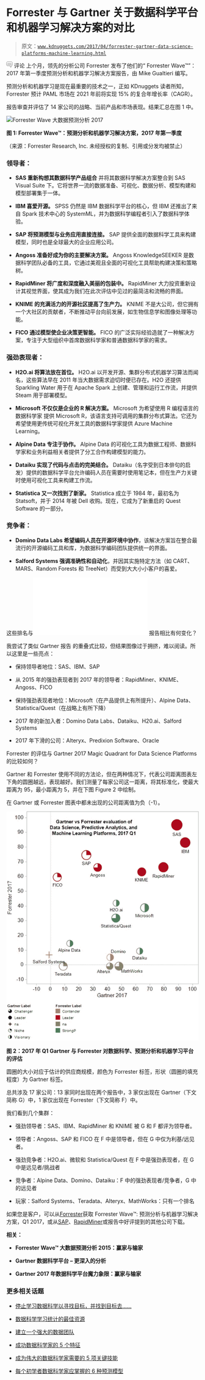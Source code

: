 # Forrester 与 Gartner 关于数据科学平台和机器学习解决方案的对比

> 原文：[`www.kdnuggets.com/2017/04/forrester-gartner-data-science-platforms-machine-learning.html`](https://www.kdnuggets.com/2017/04/forrester-gartner-data-science-platforms-machine-learning.html)

![c](img/3d9c022da2d331bb56691a9617b91b90.png) 评论 上个月，领先的分析公司 Forrester 发布了他们的“ Forrester Wave™”：2017 年第一季度预测分析和机器学习解决方案报告，由 Mike Gualtieri 编写。

预测分析和机器学习是现在最重要的技术之一，正如 KDnuggets 读者所知，Forrester 预计 PAML 市场在 2021 年前将实现 15% 的复合年增长率（CAGR）。

报告审查并评估了 14 家公司的战略、当前产品和市场表现。结果汇总在图 1 中。

![Forrester Wave 大数据预测分析 2017](https://www.forrester.com/report/The+Forrester+Wave+Predictive+Analytics+And+Machine+Learning+Solutions+Q1+2017/-/E-RES129452)

**图 1: Forrester Wave™：预测分析和机器学习解决方案，2017 年第一季度**

（来源：Forrester Research, Inc. 未经授权的复制、引用或分发均被禁止）

### 领导者：

+   **SAS 重新构想其数据科学产品组合** 并将其数据科学解决方案整合到 SAS Visual Suite 下。它将世界一流的数据准备、可视化、数据分析、模型构建和模型部署集于一体。

+   **IBM 喜爱开源。** SPSS 仍然是 IBM 数据科学平台的核心，但 IBM 还推出了来自 Spark 技术中心的 SystemML，并为数据科学编程者引入了数据科学体验。

+   **SAP 将预测模型与业务应用直接连接。** SAP 提供全面的数据科学工具来构建模型，同时也是全球最大的企业应用公司。

+   **Angoss 准备好成为你的主要解决方案。** Angoss KnowledgeSEEKER 是数据科学团队必备的工具，它通过美观且全面的可视化工具帮助构建决策和策略树。

+   **RapidMiner 将广度和深度融入美丽的包装中。** RapidMiner 大力投资重新设计其视觉界面，使其成为我们在此次评估中见过的最简洁和流畅的界面。

+   **KNIME 的充满活力的开源社区提高了生产力。** KNIME 不是大公司，但它拥有一个大社区的贡献者，不断推动平台向前发展，如生物信息学和图像处理等功能。

+   **FICO 通过模型使企业决策更智能。** FICO 的广泛实际经验造就了一种解决方案，专注于大型组织中首席数据科学家和普通数据科学家的需求。

### 强劲表现者：

+   **H2O.ai 将算法放在首位。** H2O.ai 以开发开源、集群分布式机器学习算法而闻名，这些算法早在 2011 年当大数据需求迫切时便已存在。H2O 还提供 Sparkling Water 用于在 Apache Spark 上创建、管理和运行工作流，并提供 Steam 用于部署模型。

+   **Microsoft 不仅仅是企业的 R 解决方案。** Microsoft 为希望使用 R 编程语言的 数据科学家 提供 Microsoft R，该语言支持可调用的集群分布式算法。它还为希望使用更传统可视化开发工具的数据科学家提供 Azure Machine Learning。

+   **Alpine Data 专注于协作。** Alpine Data 的可视化工具为数据工程师、数据科学家和业务利益相关者提供了分工合作构建模型的能力。

+   **Dataiku 实现了代码与点击的完美结合。** Dataiku（名字受到日本俳句的启发）提供的数据科学平台允许编码人员在需要时使用笔记本，但在生产力关键时使用可视化工具来构建工作流。

+   **Statistica 又一次找到了新家。** Statistica 成立于 1984 年，最初名为 Statsoft，并于 2014 年被 Dell 收购。现在，它成为了新重启的 Quest Software 的一部分。

### 竞争者：

+   **Domino Data Labs 希望编码人员在开源环境中协作**，该解决方案旨在整合最流行的开源编码工具和库，为数据科学编码团队提供统一的界面。

+   **Salford Systems 强调准确性和自动化**，并因其实施特定方法（如 CART、MARS、Random Forests 和 TreeNet）而受到大大小小客户的喜爱。

这些排名与![2015 Forrester Wave(tm) Big Data Predictive Analytics 2015 Forrester Wave(tm) Big Data Predictive Analytics](img/forrester-wave-big-data-predictive-analytics-gainers-losers.html) 报告相比有何变化？

我尝试了类似 Gartner 报告 的重叠式比较，但结果图像过于拥挤，难以阅读。所以这里是一些亮点：

+   保持领导者地位：SAS、IBM、SAP

+   从 2015 年的强劲表现者到 2017 年的领导者：RapidMiner、KNIME、Angoss、FICO

+   保持强劲表现者地位：Microsoft（在产品提供上有所提升）、Alpine Data、Statistica/Quest（在战略上有所下降）

+   2017 年的新加入者：Domino Data Labs、Dataiku、H20.ai、Salford Systems

+   2017 年下滑的公司：Alteryx、Predixion Software、Oracle

Forrester 的评估与 Gartner 2017 Magic Quadrant for Data Science Platforms 的比较如何？

Gartner 和 Forrester 使用不同的方法论，但在两种情况下，代表公司距离图表左下角的圆圈越远，表现越好。我们测量了每家公司这一距离，将其标准化，使最大距离为 95，最小距离为 5，并在下图 Figure 2 中绘制。

在 Gartner 或 Forrester 图表中都未出现的公司距离值为负（-1）。

![Gartner 与 Forrester 2017 数据科学分析](img/3e3a6c08cadbfaeabdf695d77bf4bf40.png)

**图 2：2017 年 Q1 Gartner 与 Forrester 对数据科学、预测分析和机器学习平台的评估**

圆圈的大小对应于估计的供应商规模，颜色为 Forrester 标签，形状（圆圈的填充程度）为 Gartner 标签。

总共涉及 17 家公司：13 家同时出现在两个报告中，3 家仅出现在 Gartner（下文简称 G）中，1 家仅出现在 Forrester（下文简称 F）中。

我们看到几个集群：

+   强劲领导者：SAS、IBM、RapidMiner 和 KNIME 被 G 和 F 都评为领导者。

+   领导者：Angoss、SAP 和 FICO 在 F 中是领导者，但在 G 中仅为利基/远见者。

+   强劲竞争者：H2O.ai、微软和 Statistica/Quest 在 F 中是强劲表现者，在 G 中是远见者/挑战者

+   竞争者：Alpine Data、Domino、Dataiku：F 中的强劲表现者/竞争者，G 中的远见者

+   玩家：Salford Systems、Teradata、Alteryx、MathWorks：只有一个排名

如果您是客户，可以从[Forrester](https://www.forrester.com/report/The+Forrester+Wave+Predictive+Analytics+And+Machine+Learning+Solutions+Q1+2017/-/E-RES129452)获取 Forrester Wave™: 预测分析与机器学习解决方案，Q1 2017，或从[SAP](https://assets.cdn.sap.com/sapcom/docs/2017/03/6cd842e0-ac7c-0010-82c7-eda71af511fa.pdf)、[RapidMiner](https://rapidminer.com/resource/forrester-wave-predictive-analytics-machine-learning/)或报告中好评提到的其他公司下载。

**相关：**

+   **Forrester Wave™ 大数据预测分析 2015：赢家与输家**

+   **Gartner 数据科学平台 – 更深入的分析**

+   **Gartner 2017 年数据科学平台魔力象限：赢家与输家**

### 更多相关话题

+   [停止学习数据科学以寻找目标，并找到目标去……](https://www.kdnuggets.com/2021/12/stop-learning-data-science-find-purpose.html)

+   [数据科学学习统计的最佳资源](https://www.kdnuggets.com/2021/12/springboard-top-resources-learn-data-science-statistics.html)

+   [建立一个强大的数据团队](https://www.kdnuggets.com/2021/12/build-solid-data-team.html)

+   [成功数据科学家的 5 个特征](https://www.kdnuggets.com/2021/12/5-characteristics-successful-data-scientist.html)

+   [成为伟大的数据科学家需要的 5 项关键技能](https://www.kdnuggets.com/2021/12/5-key-skills-needed-become-great-data-scientist.html)

+   [每个初学者数据科学家应掌握的 6 种预测模型](https://www.kdnuggets.com/2021/12/6-predictive-models-every-beginner-data-scientist-master.html)
